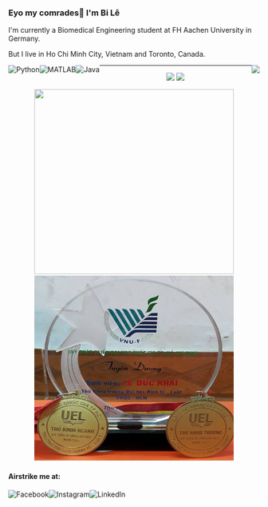 ### Eyo my comrades👋 I'm Bi Lê 

I'm currently a Biomedical Engineering student at FH Aachen University in Germany. 

But I live in Ho Chi Minh City, Vietnam and Toronto, Canada.

<p align="center">
  <img align="right" src="https://visitor-badge.laobi.icu/badge?page_id=leduckhai.leduckhai"> 
  <img align="left" alt="Python" src="https://img.shields.io/badge/python%20-%2314354C.svg?&style=for-the-badge&logo=python&logoColor=white"/> 
  <img align="left" alt="MATLAB" src="https://img.shields.io/badge/matlab%20-%23E34F26.svg?&style=for-the-badge&logo=matlab&logoColor=white"/> 
  <img align="left" alt="Java" src="https://img.shields.io/badge/java-%23ED8B00.svg?&style=for-the-badge&logo=java&logoColor=white"/>  
</p>

-------------------
<p align="center">
  <img src="https://github-readme-stats.vercel.app/api?username=leduckhai&show_icons=true&theme=default&count_private=true" width="500"/> <img src="https://github-readme-stats.vercel.app/api/top-langs/?username=leduckhai&show_icons=true&theme=default&&langs_count=10" width="300"/>
</p>

<p align="center">
  <img src="https://github.com/leduckhai/Awesome-Competitive-Programming/blob/main/Data%20Bank/Hackerrank%20Top%20Germany.jpg" height="370" width="400"/> <img src="https://github.com/leduckhai/leduckhai/blob/main/thukhoa.jpg" height="370" width="400"/>
</p>

#### Airstrike me at:
[<img align="left" alt="Facebook" src="https://img.shields.io/badge/Facebook%20-%231877F2.svg?&style=for-the-badge&logo=Facebook&logoColor=white"/>](https://www.facebook.com/bile.datsmie/)
[<img align="left" alt="Instagram" src="https://img.shields.io/badge/Instagram%20-%23E4405F.svg?&style=for-the-badge&logo=Instagram&logoColor=white"/>](https://www.instagram.com/bile_datsmie/)
[<img align="left" alt="LinkedIn" src="https://img.shields.io/badge/linkedin%20-%230077B5.svg?&style=for-the-badge&logo=linkedin&logoColor=white"/>](https://www.linkedin.com/in/bile-datsmie/)
